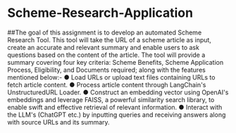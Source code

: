 # Scheme-Research-Application
##The goal of this assignment is to develop an automated Scheme Research Tool.
This tool will take the URL of a scheme article as input, create an accurate and relevant
summary and enable users to ask questions based on the content of the article. The
tool will provide a summary covering four key criteria: Scheme Benefits, Scheme
Application Process, Eligibility, and Documents required; along with the features
mentioned below:-
● Load URLs or upload text files containing URLs to fetch article content.
● Process article content through LangChain's UnstructuredURL Loader.
● Construct an embedding vector using OpenAI's embeddings and leverage FAISS,
a powerful similarity search library, to enable swift and effective retrieval of
relevant information.
● Interact with the LLM's (ChatGPT etc.) by inputting queries and receiving answers
along with source URLs and its summary.

